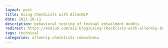 ```yaml
---
layout: post
title: Using CheckLists with AllenNLP
date: 2021-10-11
description: behavioral testing of textual entailment models
redirect: https://medium.com/ai2-blog/using-checklists-with-allennlp-behavioral-testing-of-textual-entailment-models-1a0aa43cdb28
tags: technical
categories: allennlp checklists robustness
---
```

